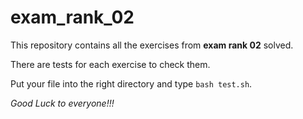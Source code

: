# exam_rank_02

This repository contains all the exercises from **exam rank 02** solved.

There are tests for each exercise to check them.

Put your file into the right directory and type `bash test.sh`.

*Good Luck to everyone!!!*
